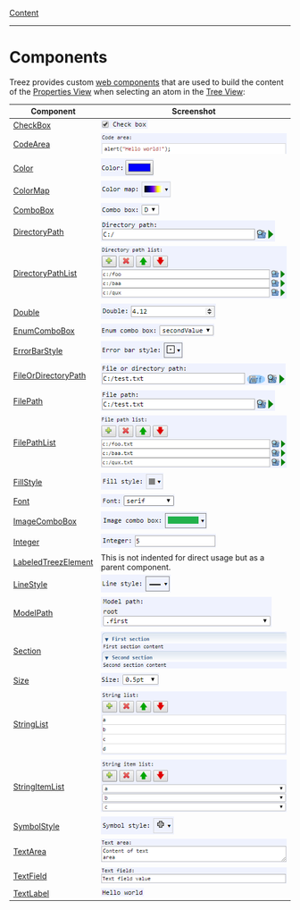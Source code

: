 [Content](../../README.md)

----

# Components

Treez provides custom [web components](https://developers.google.com/web/fundamentals/web-components) that are used to build the content of the [Properties View](../views/propertyView.md) when selecting an atom in the [Tree View](../views/treeView.md):

|Component| Screenshot |
--- | --- |
| [CheckBox](./checkBox/checkBox.md) | ![](../images/treezCheckBox.png)|
| [CodeArea](./text/code/codeArea.md) | ![](../images/treezCodeArea.png) |
| [Color](./color/color.md)| ![](../images/treezColor.png)|
| [ColorMap](./colorMap/colorMap.md)| ![](../images/treezColorMap.png)|
| [ComboBox](./comboBox/comboBox.md)| ![](../images/treezComboBox.png)|
| [DirectoryPath](./file/directoryPath.md)| ![](../images/treezDirectoryPath.png)|
| [DirectoryPathList](./list/directoryPathList.md)| ![](../images/treezDirectoryPathList.png)|
| [Double](./number/double.md)| ![](../images/treezDouble.png)|
| [EnumComboBox](./comboBox/enumComboBox.md)| ![](../images/treezEnumComboBox.png)|
| [ErrorBarStyle](./errorBarStyle/errorBarStyle.md)| ![](../images/treezErrorBarStyle.png)|
| [FileOrDirectoryPath](./file/fileOrDirectoryPath.md)| ![](../images/treezFileOrDirectoryPath.png)|
| [FilePath](./file/filePath.md)| ![](../images/treezFilePath.png)|
| [FilePathList](./list/filePathList.md)| ![](../images/treezFilePathList.png)|
| [FillStyle](./fillStyle/fillStyle.md)| ![](../images/treezFillStyle.png)|
| [Font](./font/font.md)| ![](../images/treezFont.png)|
| [ImageComboBox](./comboBox/imageComboBox.md)| ![](../images/treezImageComboBox.png)|
| [Integer](./number/integer.md)| ![](../images/treezInteger.png)|
| [LabeledTreezElement](./labeledTreezElement.md)| This is not indented for direct usage but as a parent component.|
| [LineStyle](./lineStyle/lineStyle.md)| ![](../images/treezLineStyle.png)|
| [ModelPath](./modelPath/modelPath.md)| ![](../images/treezModelPath.png)|
| [Section](./section/section.md)|![](../images/treezSection.png) |
| [Size](./size/size.md)| ![](../images/treezSize.png)|
| [StringList](./list/stringList.md) | ![](../images/treezStringList.png) |
| [StringItemList](./list/stringItemList.md)| ![](../images/treezStringItemList.png) |
| [SymbolStyle](./symbolStyle/symbolStyle.md)| ![](../images/treezSymbolStyle.png)|
| [TextArea](./text/area/textArea.md)|![](../images/treezTextArea.png) |
| [TextField](./text/field/textField.md)| ![](../images/treezTextField.png)|
| [TextLabel](./text/label/textLabel.md)| ![](../images/treezTextLabel.png)|
